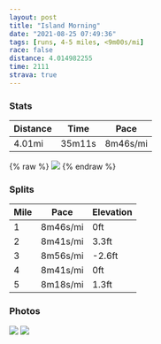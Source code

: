 ```yaml
---
layout: post
title: "Island Morning"
date: "2021-08-25 07:49:36"
tags: [runs, 4-5 miles, <9m00s/mi]
race: false
distance: 4.014982255
time: 2111
strava: true
---
```


### Stats

| Distance | Time | Pace |
|----------|------|------|
|4.01mi|35m11s|8m46s/mi|

{% raw %}
<img src='https://maps.googleapis.com/maps/api/staticmap?maptype=roadmap&path=enc:akbwFnvk}L[LWNSFQNUDYL_AXKHCJDPn@lAh@~An@~A\dBPb@R@VInAm@`@Ch@MFB@DTz@Ff@Jd@b@pCPzA\~AXbBTt@LbAX~AHt@J\zAlI?^SJcAZIDELPdAFpAFV`@zGd@vBz@zE^`BHf@T|@^tCZbBBVEHSL]LaAV_@V{@XcAb@]PAPZdB^~A~@fE~@hGj@vC`@lBl@xD@f@Db@j@bDZxAFh@Lb@LtALh@LZB?XGlCgArAc@~@g@|@[u@^aAZc@RwBp@m@Xm@TS?]sAIo@@EFGtBu@XMdAWf@S~@e@b@MTQoCfAgFxBGI_@wBMe@WuA[gAKe@AmAGQAe@UwAOq@q@cEg@iCQi@Io@c@eCU{@Ik@_@oBc@oCM{ASaAFIr@UtAk@n@U`@Sz@WTW?EGSEm@[eAQiAUmAGIEYAe@CUU_BS}@Gi@Ke@C_@SaA@a@?QSe@MoA?a@[_CEi@B_@h@Y`@IVOA[sAcH]_CIa@Qm@Eu@Ic@[wCKa@g@sAU}@UmAG}@QoAQq@Kq@QYG}@IYK_AUk@UkAGg@Oc@O}@Ag@TM`@IRKfBk@NIXIUN{Aj@k@VuBt@_DrAi@D\ObBk@|Ao@&key=AIzaSyC1MId7bFpkLXNAaYhBSTb8jLyiSqzbDtM&size=800x800&markers=color:yellow|label:S|40.64961,-73.13784&markers=color:green|label:F|40.64958000000004,-73.13779999999993'>
{% endraw %}

### Splits

| Mile | Pace | Elevation |
|------|------|-----------|
|1|8m46s/mi|0ft|
|2|8m41s/mi|3.3ft|
|3|8m56s/mi|-2.6ft|
|4|8m41s/mi|0ft|
|5|8m18s/mi|1.3ft|

### Photos
<img src='https://dgtzuqphqg23d.cloudfront.net/bI9xJemx5B7J1CZuRmtw6jgUxD_HOwJ8GIeCyyTpJio-768x576.jpg'>

<img src='https://dgtzuqphqg23d.cloudfront.net/PF3gsJVSMxN2osIGQE5j1YP7R6rTxTWcBxTz6nQ845Q-576x768.jpg'>
